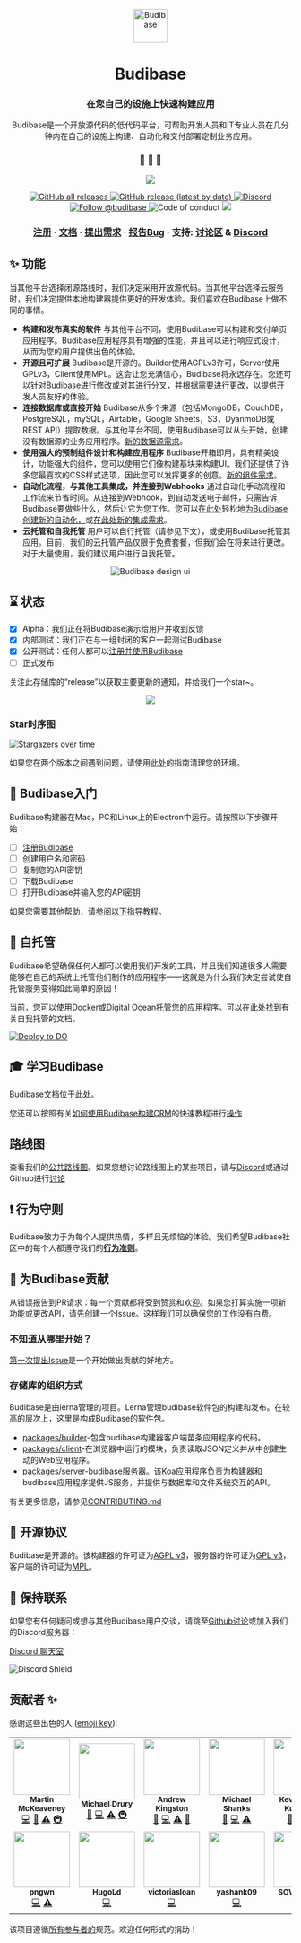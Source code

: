 <p align="center">
  <a href="https://www.budibase.com">
    <img alt="Budibase" src="https://res.cloudinary.com/daog6scxm/image/upload/v1696515725/Branding/Assets/Symbol/RGB/Full%20Colour/Budibase_Symbol_RGB_FullColour_cbqvha_1_z5cwq2.svg" width="60" />
  </a>
</p>
<h1 align="center">
  Budibase
</h1>
<h3 align="center">
  在您自己的设施上快速构建应用
</h3>
<p align="center">
  Budibase是一个开放源代码的低代码平台，可帮助开发人员和IT专业人员在几分钟内在自己的设施上构建、自动化和交付部署定制业务应用。
</p>


<h3 align="center">
 🤖 🎨 🚀
</h3>


<p align="center">
  <img src="https://i.imgur.com/tPQHruf.png">
</p>

<p align="center">
  <a href="https://github.com/Budibase/budibase/releases">
    <img alt="GitHub all releases" src="https://img.shields.io/github/downloads/Budibase/budibase/total">
  </a>
  <a href="https://github.com/Budibase/budibase/releases">
    <img alt="GitHub release (latest by date)" src="https://img.shields.io/github/v/release/Budibase/budibase">
  </a>
  <a href="https://discord.gg/rCYayfe">
    <img alt="Discord" src="https://img.shields.io/discord/733030666647765003">
  </a>
  <a href="https://twitter.com/intent/follow?screen_name=budibase">
    <img src="https://img.shields.io/twitter/follow/budibase?style=social" alt="Follow @budibase" />
  </a>
  <img src="https://img.shields.io/badge/Contributor%20Covenant-v2.0%20adopted-ff69b4.svg" alt="Code of conduct" />
  <a href="https://codecov.io/gh/Budibase/budibase">
    <img src="https://codecov.io/gh/Budibase/budibase/graph/badge.svg?token=E8W2ZFXQOH"/>
  </a>
</p>
<h3 align="center">
  <a href="https://portal.budi.live/signup">注册</a>
  <span> · </span>
  <a href="https://docs.budibase.com">文档</a>
  <span> · </span>
  <a href="https://github.com/Budibase/budibase/discussions?discussions_q=category%3AIdeas">提出需求</a>
  <span> · </span>
  <a href="https://github.com/Budibase/budibase/issues">报告Bug</a>
  <span> · </span>
  支持: <a href="https://github.com/Budibase/budibase/discussions">讨论区</a>
  <span> & </span>
  <a href="https://discord.gg/rCYayfe">Discord</a>
</h3>



## ✨ 功能
当其他平台选择闭源路线时，我们决定采用开放源代码。当其他平台选择云服务时，我们决定提供本地构建器提供更好的开发体验。我们喜欢在Budibase上做不同的事情。

- **构建和发布真实的软件** 与其他平台不同，使用Budibase可以构建和交付单页应用程序。Budibase应用程序具有增强的性能，并且可以进行响应式设计，从而为您的用户提供出色的体验。
- **开源且可扩展** Budibase是开源的。Builder使用AGPLv3许可，Server使用GPLv3，Client使用MPL。这会让您充满信心，Budibase将永远存在。您还可以针对Budibase进行修改或对其进行分叉，并根据需要进行更改，以提供开发人员友好的体验。
- **连接数据库或直接开始** Budibase从多个来源（包括MongoDB，CouchDB，PostgreSQL，mySQL，Airtable，Google Sheets，S3，DyanmoDB或REST API）提取数据。与其他平台不同，使用Budibase可以从头开始，创建没有数据源的业务应用程序。[新的数据源需求](https://github.com/Budibase/budibase/discussions?discussions_q=category%3AIdeas)。
- **使用强大的预制组件设计和构建应用程序** Budibase开箱即用，具有精美设计，功能强大的组件，您可以使用它们像构建基块来构建UI。我们还提供了许多您最喜欢的CSS样式选项，因此您可以发挥更多的创意。[新的组件需求](https://github.com/Budibase/budibase/discussions?discussions_q=category%3AIdeas)。
- **自动化流程，与其他工具集成，并连接到Webhooks** 通过自动化手动流程和工作流来节省时间。从连接到Webhook，到自动发送电子邮件，只需告诉Budibase要做些什么，然后让它为您工作。您可以[在此处](https://github.com/Budibase/automations)轻松地[为Budibase创建新的自动化，](https://github.com/Budibase/automations)或[在此处](https://github.com/Budibase/automations)[新的集成需求](https://github.com/Budibase/budibase/discussions?discussions_q=category%3AIdeas)。
- **云托管和自我托管** 用户可以自行托管（请参见下文），或使用Budibase托管其应用。目前，我们的云托管产品仅限于免费套餐，但我们会在将来进行更改。对于大量使用，我们建议用户进行自我托管。

<p align="center">
  <img alt="Budibase design ui" src="https://imgur.com/v8m6v3q.png">
</p>


## ⌛ 状态
- [x] Alpha：我们正在将Budibase演示给用户并收到反馈
- [x] 内部测试：我们正在与一组封闭的客户一起测试Budibase
- [x] 公开测试：任何人都可以[注册并使用Budibase](https://portal.budi.live/signup)
- [ ] 正式发布

关注此存储库的“release”以获取主要更新的通知，并给我们一个star~。

<p align="center">
  <img src="https://i.imgur.com/cJpgqm8.png">
</p>

### Star时序图

[![Stargazers over time](https://starchart.cc/Budibase/budibase.svg)](https://starchart.cc/Budibase/budibase)

如果您在两个版本之间遇到问题，请使用[此处](https://github.com/Budibase/budibase/blob/HEAD/.github/CONTRIBUTING.md#troubleshooting)的指南清理您的环境。


## 🏁 Budibase入门

Budibase构建器在Mac，PC和Linux上的Electron中运行。请按照以下步骤开始：

- [ ] [注册Budibase](https://portal.budi.live/signup)
- [ ] 创建用户名和密码
- [ ] 复制您的API密钥
- [ ] 下载Budibase
- [ ] 打开Budibase并输入您的API密钥

如果您需要其他帮助，请[参阅以下指导教程](https://docs.budibase.com/tutorial/tutorial-signing-up)。


## 🤖 自托管

Budibase希望确保任何人都可以使用我们开发的工具，并且我们知道很多人需要能够在自己的系统上托管他们制作的应用程序——这就是为什么我们决定尝试使自托管服务变得如此简单的原因！

当前，您可以使用Docker或Digital Ocean托管您的应用程序。可以在[此处](https://docs.budibase.com/self-hosting/introduction-to-self-hosting)找到有关自我托管的文档。

[![Deploy to DO](https://www.deploytodo.com/do-btn-blue.svg)](https://cloud.digitalocean.com/droplets/new?onboarding_origin=marketplace&i=09038e&fleetUuid=bb04f9c8-1de8-4687-b2ae-1d5177a0535b&appId=77729671&type=applications&size=s-4vcpu-8gb&region=nyc1&refcode=0caaa6085a82&image=budibase-20-04)


## 🎓 学习Budibase

Budibase[文档](https://docs.budibase.com/)位于[此处](https://docs.budibase.com/)。

您还可以按照有关[如何使用Budibase构建CRM](https://docs.budibase.com/tutorial/tutorial-introduction)的快速教程进行[操作](https://docs.budibase.com/tutorial/tutorial-introduction)


## 路线图
查看我们的[公共路线图](https://github.com/Budibase/budibase/projects/10)。如果您想讨论路线图上的某些项目，请与[Discord](https://discord.gg/rCYayfe)或通过Github进行[讨论](https://github.com/Budibase/budibase/discussions)


## ❗ 行为守则

Budibase致力于为每个人提供热情，多样且无烦恼的体验。我们希望Budibase社区中的每个人都遵守我们的[**行为准则**](https://github.com/Budibase/budibase/blob/HEAD/.github/CODE_OF_CONDUCT.md)。

## 🙌 为Budibase贡献

从错误报告到PR请求：每一个贡献都将受到赞赏和欢迎。如果您打算实施一项新功能或更改API，请先创建一个Issue。这样我们可以确保您的工作没有白费。

### 不知道从哪里开始？

[第一次提出Issue](https://github.com/Budibase/budibase/projects/22)是一个开始做出贡献的好地方。

### 存储库的组织方式

Budibase是由lerna管理的项目。Lerna管理budibase软件包的构建和发布。在较高的层次上，这里是构成Budibase的软件包。

- [packages/builder](https://github.com/Budibase/budibase/tree/HEAD/packages/builder)-包含budibase构建器客户端苗条应用程序的代码。
- [packages/client](https://github.com/Budibase/budibase/tree/HEAD/packages/client)-在浏览器中运行的模块，负责读取JSON定义并从中创建生动的Web应用程序。
- [packages/server](https://github.com/Budibase/budibase/tree/HEAD/packages/server)-budibase服务器。该Koa应用程序负责为构建器和budibase应用程序提供JS服务，并提供与数据库和文件系统交互的API。

有关更多信息，请参见[CONTRIBUTING.md](https://github.com/Budibase/budibase/blob/HEAD/.github/CONTRIBUTING.md)

## 📝 开源协议

Budibase是开源的。该构建器的许可证为[AGPL v3](https://www.gnu.org/licenses/agpl-3.0.en.html)，服务器的许可证为[GPL v3](https://www.gnu.org/licenses/gpl-3.0.en.html)，客户端的许可证为[MPL](https://directory.fsf.org/wiki/License:MPL-2.0)。

## 💬 保持联系

如果您有任何疑问或想与其他Budibase用户交谈，请跳至[Github讨论](https://github.com/Budibase/budibase/discussions)或加入我们的Discord服务器：

[Discord 聊天室](https://discord.gg/rCYayfe)

![Discord Shield](https://discordapp.com/api/guilds/733030666647765003/widget.png?style=shield)


## 贡献者 ✨

感谢这些出色的人 ([emoji key](https://allcontributors.org/docs/en/emoji-key)):

<!-- ALL-CONTRIBUTORS-LIST:START - Do not remove or modify this section -->
<!-- prettier-ignore-start -->
<!-- markdownlint-disable -->
<table>
  <tr>
    <td align="center"><a href="http://martinmck.com"><img src="https://avatars1.githubusercontent.com/u/11256663?v=4?s=100" width="100px;" alt=""/><br /><sub><b>Martin McKeaveney</b></sub></a><br /><a href="https://github.com/Budibase/budibase/commits?author=shogunpurple" title="Code">💻</a> <a href="https://github.com/Budibase/budibase/commits?author=shogunpurple" title="Documentation">📖</a> <a href="https://github.com/Budibase/budibase/commits?author=shogunpurple" title="Tests">⚠️</a> <a href="#infra-shogunpurple" title="Infrastructure (Hosting, Build-Tools, etc)">🚇</a></td>
    <td align="center"><a href="http://www.michaeldrury.co.uk/"><img src="https://avatars2.githubusercontent.com/u/4407001?v=4?s=100" width="100px;" alt=""/><br /><sub><b>Michael Drury</b></sub></a><br /><a href="https://github.com/Budibase/budibase/commits?author=mike12345567" title="Documentation">📖</a> <a href="https://github.com/Budibase/budibase/commits?author=mike12345567" title="Code">💻</a> <a href="https://github.com/Budibase/budibase/commits?author=mike12345567" title="Tests">⚠️</a> <a href="#infra-mike12345567" title="Infrastructure (Hosting, Build-Tools, etc)">🚇</a></td>
    <td align="center"><a href="https://github.com/aptkingston"><img src="https://avatars3.githubusercontent.com/u/9075550?v=4?s=100" width="100px;" alt=""/><br /><sub><b>Andrew Kingston</b></sub></a><br /><a href="https://github.com/Budibase/budibase/commits?author=aptkingston" title="Documentation">📖</a> <a href="https://github.com/Budibase/budibase/commits?author=aptkingston" title="Code">💻</a> <a href="https://github.com/Budibase/budibase/commits?author=aptkingston" title="Tests">⚠️</a> <a href="#design-aptkingston" title="Design">🎨</a></td>
    <td align="center"><a href="https://budibase.com/"><img src="https://avatars3.githubusercontent.com/u/3524181?v=4?s=100" width="100px;" alt=""/><br /><sub><b>Michael Shanks</b></sub></a><br /><a href="https://github.com/Budibase/budibase/commits?author=mjashanks" title="Documentation">📖</a> <a href="https://github.com/Budibase/budibase/commits?author=mjashanks" title="Code">💻</a> <a href="https://github.com/Budibase/budibase/commits?author=mjashanks" title="Tests">⚠️</a></td>
    <td align="center"><a href="https://github.com/kevmodrome"><img src="https://avatars3.githubusercontent.com/u/534488?v=4?s=100" width="100px;" alt=""/><br /><sub><b>Kevin Åberg Kultalahti</b></sub></a><br /><a href="https://github.com/Budibase/budibase/commits?author=kevmodrome" title="Documentation">📖</a> <a href="https://github.com/Budibase/budibase/commits?author=kevmodrome" title="Code">💻</a> <a href="https://github.com/Budibase/budibase/commits?author=kevmodrome" title="Tests">⚠️</a></td>
    <td align="center"><a href="https://www.budibase.com/"><img src="https://avatars2.githubusercontent.com/u/49767913?v=4?s=100" width="100px;" alt=""/><br /><sub><b>Joe</b></sub></a><br /><a href="https://github.com/Budibase/budibase/commits?author=joebudi" title="Documentation">📖</a> <a href="https://github.com/Budibase/budibase/commits?author=joebudi" title="Code">💻</a> <a href="#content-joebudi" title="Content">🖋</a> <a href="#design-joebudi" title="Design">🎨</a></td>
    <td align="center"><a href="https://github.com/Conor-Mack"><img src="https://avatars1.githubusercontent.com/u/36074859?v=4?s=100" width="100px;" alt=""/><br /><sub><b>Conor_Mack</b></sub></a><br /><a href="https://github.com/Budibase/budibase/commits?author=Conor-Mack" title="Code">💻</a> <a href="https://github.com/Budibase/budibase/commits?author=Conor-Mack" title="Tests">⚠️</a></td>
  </tr>
  <tr>
    <td align="center"><a href="https://github.com/pngwn"><img src="https://avatars1.githubusercontent.com/u/12937446?v=4?s=100" width="100px;" alt=""/><br /><sub><b>pngwn</b></sub></a><br /><a href="https://github.com/Budibase/budibase/commits?author=pngwn" title="Code">💻</a> <a href="https://github.com/Budibase/budibase/commits?author=pngwn" title="Tests">⚠️</a></td>
    <td align="center"><a href="https://github.com/HugoLd"><img src="https://avatars0.githubusercontent.com/u/26521848?v=4?s=100" width="100px;" alt=""/><br /><sub><b>HugoLd</b></sub></a><br /><a href="https://github.com/Budibase/budibase/commits?author=HugoLd" title="Code">💻</a></td>
    <td align="center"><a href="https://github.com/victoriasloan"><img src="https://avatars.githubusercontent.com/u/9913651?v=4?s=100" width="100px;" alt=""/><br /><sub><b>victoriasloan</b></sub></a><br /><a href="https://github.com/Budibase/budibase/commits?author=victoriasloan" title="Code">💻</a></td>
    <td align="center"><a href="https://github.com/yashank09"><img src="https://avatars.githubusercontent.com/u/37672190?v=4?s=100" width="100px;" alt=""/><br /><sub><b>yashank09</b></sub></a><br /><a href="https://github.com/Budibase/budibase/commits?author=yashank09" title="Code">💻</a></td>
    <td align="center"><a href="https://github.com/SOVLOOKUP"><img src="https://avatars.githubusercontent.com/u/53158137?v=4?s=100" width="100px;" alt=""/><br /><sub><b>SOVLOOKUP</b></sub></a><br /><a href="https://github.com/Budibase/budibase/commits?author=SOVLOOKUP" title="Code">💻</a></td>
  </tr>
</table>

<!-- markdownlint-restore -->
<!-- prettier-ignore-end -->

<!-- ALL-CONTRIBUTORS-LIST:END -->

该项目遵循[所有参与者的](https://github.com/all-contributors/all-contributors)规范。欢迎任何形式的捐助！
